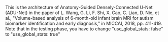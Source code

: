 This is the architecture of Anatomy-Guided Densely-Connected U-Net (ADU-Net) in the paper of
L. Wang, G. Li, F. Shi, X. Cao, C. Lian, D. Nie, et al., "Volume-based analysis of 6-month-old infant brain MRI for autism biomarker identification and early diagnosis," in MICCAI, 2018, pp. 411-419.
Note that in the testing phase, you have to change "use_global_stats: false" to "use_global_stats: true" 

